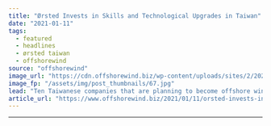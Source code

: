 ```yaml
---
title: "Ørsted Invests in Skills and Technological Upgrades in Taiwan"
date: "2021-01-11"
tags: 
  - featured
  - headlines
  - ørsted taiwan
  - offshorewind
source: "offshorewind"
image_url: "https://cdn.offshorewind.biz/wp-content/uploads/sites/2/2021/01/11142002/Orsted-Taiwan.jpg"
image_fp: "/assets/img/post_thumbnails/67.jpg"
lead: "Ten Taiwanese companies that are planning to become offshore wind sub-suppliers have been awarded"
article_url: "https://www.offshorewind.biz/2021/01/11/orsted-invests-in-skills-and-technological-upgrades-in-taiwan/"
---
```


---
